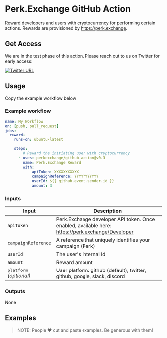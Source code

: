 # Perk.Exchange GitHub Action

Reward developers and users with cryptocurrency for performing certain actions. Rewards are provisioned by <https://perk.exchange>.

## Get Access

We are in the test phase of this action. Please reach out to us on Twitter for early access:

[![Twitter URL](https://img.shields.io/twitter/url/https/twitter.com/perkexchange.svg?style=social&label=Perk.Exchange)](https://twitter.com/perkexchange)

## Usage

Copy the example workflow below

### Example workflow

```yaml
name: My Workflow
on: [push, pull_request]
jobs:
  reward:
    runs-on: ubuntu-latest

    steps:
        # Reward the initiating user with cryptocurrency       
      - uses: perkexchange/github-action@v0.3
        name: Perk.Exchange Reward
        with:
            apiToken: XXXXXXXXXXX
            campaignReference: YYYYYYYYYYY
            userId: ${{ github.event.sender.id }}
            amount: 3
```

### Inputs

| Input                                             | Description                                        |
|------------------------------------------------------|-----------------------------------------------|
| `apiToken`  | Perk.Exchange developer API token. Once enabled, available here: https://perk.exchange/Developer    |
| `campaignReference`  | A reference that uniquely identifies your campaign (Perk)    |
| `userId`  | The user's internal Id    |
| `amount`  | Reward amount   |
| `platform` _(optional)_  | User platform: github (default), twitter, github, google, slack, discord    |

### Outputs

None

## Examples

> NOTE: People ❤️ cut and paste examples. Be generous with them!
